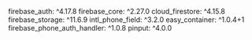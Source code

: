 firebase_auth: ^4.17.8
  firebase_core: ^2.27.0
  cloud_firestore: ^4.15.8
  firebase_storage: ^11.6.9
  intl_phone_field: ^3.2.0
  easy_container: ^1.0.4+1
  firebase_phone_auth_handler: ^1.0.8
  pinput: ^4.0.0
